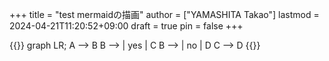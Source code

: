 +++
title = "test mermaidの描画"
author = ["YAMASHITA Takao"]
lastmod = 2024-04-21T11:20:52+09:00
draft = true
pin = false
+++

{{<mermaid>}}
graph LR;
  A --> B
  B --> | yes | C
  B --> | no  | D
  C --> D
{{</mermaid>}}
